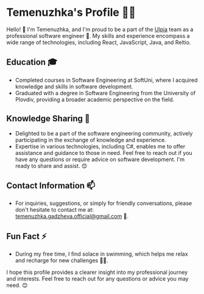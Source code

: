 # Temenuzhka's Profile 👩‍💻

Hello! 👋 I'm Temenuzhka, and I'm proud to be a part of the [Ulpia](https://ulpia.tech/)
 team as a professional software engineer 🚀. My skills and experience encompass a wide range of technologies, including React, JavaScript, Java, and Reltio.

## Education 🎓
- Completed courses in Software Engineering at SoftUni, where I acquired knowledge and skills in software development.
- Graduated with a degree in Software Engineering from the University of Plovdiv, providing a broader academic perspective on the field.

## Knowledge Sharing 🤝
- Delighted to be a part of the software engineering community, actively participating in the exchange of knowledge and experience.
- Expertise in various technologies, including C#, enables me to offer assistance and guidance to those in need. Feel free to reach out if you have any questions or require advice on software development. I'm ready to share and assist. 😊

## Contact Information 📫
- For inquiries, suggestions, or simply for friendly conversations, please don't hesitate to contact me at: temenuzhka.gadzheva.official@gmail.com 📩.

## Fun Fact ⚡
- During my free time, I find solace in swimming, which helps me relax and recharge for new challenges 🏊‍♀️.

I hope this profile provides a clearer insight into my professional journey and interests. Feel free to reach out for any questions or advice you may need. 😊
